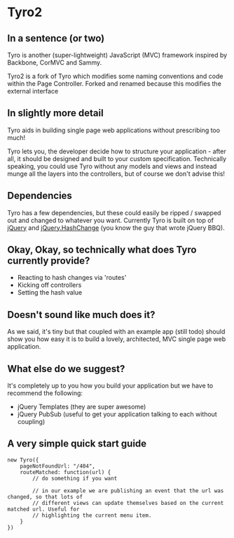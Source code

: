 Tyro2
======

In a sentence (or two)
----------------------

Tyro is another (super-lightweight) JavaScript (MVC) framework inspired by Backbone, CorMVC and Sammy.

Tyro2 is a fork of Tyro which modifies some naming conventions and code within the Page Controller. Forked and renamed because this modifies the external interface

In slightly more detail
-----------------------

Tyro aids in building single page web applications without prescribing too much!

Tyro lets you, the developer decide how to structure your application - after all, it should be designed and built to your custom specification. Technically speaking, you could use Tyro without any models and views and instead munge all the layers into the controllers, but of course we don't advise this!

Dependencies
------------

Tyro has a few dependencies, but these could easily be ripped / swapped out and changed to whatever you want. Currently Tyro is built on top of [jQuery](http://www.jquery.com) and [jQuery.HashChange](http://benalman.com/projects/jquery-hashchange-plugin/)  (you know the guy that wrote jQuery BBQ).

Okay, Okay, so technically what does Tyro currently provide?
------------------------------------------------------------

- Reacting to hash changes via 'routes'
- Kicking off controllers
- Setting the hash value

Doesn't sound like much does it?
--------------------------------

As we said, it's tiny but that coupled with an example app (still todo) should show you how easy it is to build a lovely, architected, MVC single page web application.

What else do we suggest?
------------------------

It's completely up to you how you build your application but we have to recommend the following:

- jQuery Templates (they are super awesome)
- jQuery PubSub (useful to get your application talking to each without coupling)

A very simple quick start guide
-------------------------------

    new Tyro({
        pageNotFoundUrl: "/404",
        routeMatched: function(url) {
            // do something if you want
            
            // in our example we are publishing an event that the url was changed, so that lots of
            // different views can update themselves based on the current matched url. Useful for
            // highlighting the current menu item.
        }
    })